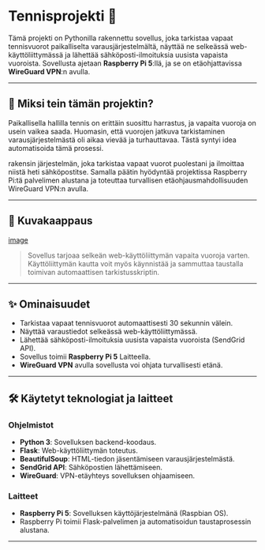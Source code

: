 # Tennisprojekti 🎾

Tämä projekti on Pythonilla rakennettu sovellus, joka tarkistaa vapaat tennisvuorot paikalliselta varausjärjestelmältä, näyttää ne selkeässä web-käyttöliittymässä ja lähettää sähköposti-ilmoituksia uusista vapaista vuoroista. Sovellusta ajetaan **Raspberry Pi 5**:llä, ja se on etäohjattavissa **WireGuard VPN**:n avulla.

---

## 🌟 Miksi tein tämän projektin?

Paikallisella hallilla tennis on erittäin suosittu harrastus, ja vapaita vuoroja on usein vaikea saada. Huomasin, että vuorojen jatkuva tarkistaminen varausjärjestelmästä oli aikaa vievää ja turhauttavaa. Tästä syntyi idea automatisoida tämä prosessi.

rakensin järjestelmän, joka tarkistaa vapaat vuorot puolestani ja ilmoittaa niistä heti sähköpostitse. Samalla päätin hyödyntää projektissa Raspberry Pi:tä palvelimen alustana ja toteuttaa turvallisen etäohjausmahdollisuuden WireGuard VPN:n avulla.

---

## 📸 Kuvakaappaus
[image](https://github.com/user-attachments/assets/7eb47897-a0b2-4ca8-9a77-b0f8e8475b7b)



> Sovellus tarjoaa selkeän web-käyttöliittymän vapaita vuoroja varten. Käyttöliittymän kautta voit myös käynnistää ja sammuttaa taustalla toimivan automaattisen tarkistusskriptin.

---

## ✨ Ominaisuudet
- Tarkistaa vapaat tennisvuorot automaattisesti 30 sekunnin välein.
- Näyttää varaustiedot selkeässä web-käyttöliittymässä.
- Lähettää sähköposti-ilmoituksia uusista vapaista vuoroista (SendGrid API).
- Sovellus toimii **Raspberry Pi 5** Laitteella.
- **WireGuard VPN** avulla sovellusta voi ohjata turvallisesti etänä.

---

## 🛠️ Käytetyt teknologiat ja laitteet

### Ohjelmistot
- **Python 3**: Sovelluksen backend-koodaus.
- **Flask**: Web-käyttöliittymän toteutus.
- **BeautifulSoup**: HTML-tiedon jäsentämiseen varausjärjestelmästä.
- **SendGrid API**: Sähköpostien lähettämiseen.
- **WireGuard**: VPN-etäyhteys sovelluksen ohjaamiseen.

### Laitteet
- **Raspberry Pi 5**: Sovelluksen käyttöjärjestelmänä (Raspbian OS).
- Raspberry Pi toimii Flask-palvelimen ja automatisoidun taustaprosessin alustana.

---

